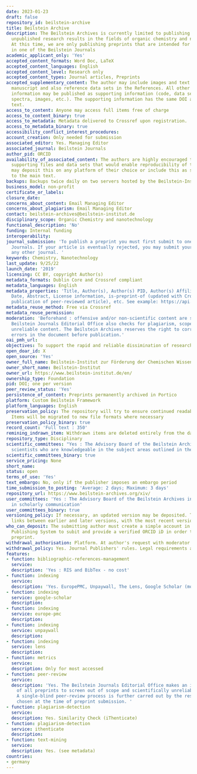 ```yaml
---
date: 2023-01-23
draft: false
repository_id: beilstein-archive
title: Beilstein Archive
description: The Beilstein Archives is currently limited to publishing preprints of
  unpublished research results in the fields of organic chemistry and nanotechnology.
  At this time, we are only publishing preprints that are intended for publication
  in one of the Beilstein Journals
academic_applicant_only: 'Yes'
accepted_content_formats: Word Doc, LaTeX
accepted_content_languages: English
accepted_content_level: Research only
accepted_content_types: Journal articles, Preprints
accepted_supplementary_content: The author may include images and text in the main
  manuscript and also reference data sets in the References. All other additional
  information may be published as supporting information (code, data sets, movies,
  spectra, images, etc.). The supporting information has the same DOI as the main
  text.
access_to_content: Anyone may access full items free of charge
access_to_content_binary: true
access_to_metadata: Metadata delivered to Crossref upon registration.
access_to_metadata_binary: true
accessibility_conflict_interest_procedures:
account_creation: Only needed for submission
associated_editor: Yes. Managing Editor
associated_journal: Beilstein Journals
author_pid: ORCID
availability_of_associated_content: The authors are highly encouraged to include any
  supporting files and data sets that would enable reproducibility of the work. They
  may deposit this on any platform of their choice or include this as supporting information
  to the main text.
backups: Backups twice daily on two servers hosted by the Beilstein-Institut
business_model: non-profit
certificate_or_labels:
closure_date:
concerns_about_content: Email Managing Editor
concerns_about_plagiarism: Email Managing Editor
contact: beilstein-archives@beilstein-institut.de
disciplinary_scope: Organic Chemistry and nanotechnology
functional_description: 'No'
funding: Internal funding
interoperability:
journal_submission: 'To publish a preprint you must first submit to one of the Beilstein
  Journals. If your article is eventually rejected, you may submit your preprint to
  any other journal. '
keywords: Chemistry, Nanotechnology
last_update: 9/25/22
launch_date: '2019'
licensing: CC BY, copyright Author(s)
metadata_formats: Dublin Core and Crossref compliant
metadata_languages: English
metadata_properties: 'Title, Author(s), Author(s) PID, Author(s) Affiliation, Posted
  Date, Abstract, License information, is-preprint-of (updated with Crossref upon
  publication of peer-reviewed article), etc. See example: https://api.crossref.org/v1/works/10.3762/bxiv.2020.78.v1'
metadata_reuse_method: Free via Crossref
metadata_reuse_permission:
moderation: 'Beforehand : offensive and/or non-scientific content are screened. The
  Beilstein Journals Editorial Office also checks for plagiarism, scope and scientifically
  unreliable content. The Beilstein Archives reserves the right to correct technical
  errors in the document before publication.'
oai_pmh_url:
objectives: To support the rapid and reliable dissimination of research.
open_doar_id: X
open_source: 'Yes'
owner_full_name: Beilstein-Institut zur Förderung der Chemischen Wissenschaften
owner_short_name: Beilstein-Institut
owner_url: https://www.beilstein-institut.de/en/
ownership_type: Foundation
pid: DOI; one per version
peer_review_status: 'Yes'
persistence_of_content: Preprints permanently archived in Portico
platform: Custom Beilstein Framework
platform_languages: English
preservation_policy: The repository will try to ensure continued readability and accessibility.
  Items will be migrated to new file formats where necessary
preservation_policy_binary: true
record_count: 'Full text : 350'
remining_indrawn_item: Withdrawn items are deleted entirely from the database
repository_type: Disciplinary
scientific_committees: "Yes : The Advisory Board of the Beilstein Archives includes
  scientists who are knowledgeable in the subject areas outlined in the scope..\n\n"
scientific_committees_binary: true
service_pricing: None
short_name:
status: open
terms_of_use: 'Yes'
text_embargo: No, only if the publisher imposes an embargo period
time_submission_to_posting: 'Average: 2 days; Maximum: 3 days'
repository_url: https://www.beilstein-archives.org/xiv/
user_committees: 'Yes : The Advisory Board of the Beilstein Archives includes leaders
  in scholarly communication'
user_committees_binary: true
versioning_policy: If necessary, an updated version may be deposited. There will be
  links between earlier and later versions, with the most recent version clearly identified
who_can_deposit: The submitting author must create a simple account in the Beilstein
  Publishing System to subit and provide a verified ORCID iD in order to publish a
  preprint.
withdrawal_authorisation: Platform. At author's request with moderator approval
withdrawal_policy: Yes. Journal Publishers' rules. Legal requirements and proven violations
features:
- function: bibliographic-references-management
  service:
  description: 'Yes : RIS and BibTex - no cost'
- function: indexing
  service:
  description: 'Yes. EuropePMC, Unpaywall, The Lens, Google Scholar (mostly: https://scholar.google.com/scholar?hl=en&as_sdt=1%2C5&q=%2B%22beilstein+archives%22&btnG=)'
- function: indexing
  service: google-scholar
  description:
- function: indexing
  service: europe-pmc
  description:
- function: indexing
  service: unpaywall
  description:
- function: indexing
  service: lens
  description:
- function: metrics
  service:
  description: Only for most accessed
- function: peer-review
  service:
  description: 'Yes. The Beilstein Journals Editorial Office makes an initial screening
    of all preprints to screen out of scope and scientifically unreliable content.
    A single-blind peer-review process is further carred out by the respective journal,
    chosen at the time of preprint submission. '
- function: plagiarism-detection
  service:
  description: Yes. Similarity Check (iThenticate)
- function: plagiarism-detection
  service: ithenticate
  description:
- function: text-mining
  service:
  description: Yes. (see metadata)
countries:
- germany
---
```



